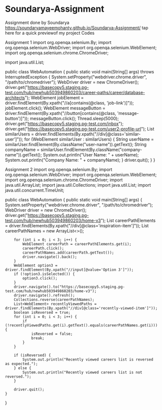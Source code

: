 # Soundarya-Assignment
Assignment done by Soundarya
https://soundaryamayeemohanty.github.io/Soundarya-Assignment/ tap here for a quick previewof my project
Codes

Assignment 1
import org.openqa.selenium.By;
import org.openqa.selenium.WebDriver;
import org.openqa.selenium.WebElement;
import org.openqa.selenium.chrome.ChromeDriver;

import java.util.List;

public class WebAutomation {
    public static void main(String[] args) throws InterruptedException {
        System.setProperty("webdriver.chrome.driver", "/path/to/chromedriver");
        WebDriver driver = new ChromeDriver();
        driver.get("https://basecopy5.staging.pg-test.com/hub/newhub503949860203/career-paths/career/database-architects");
        WebElement jobElement = driver.findElement(By.xpath("//a[contains(@class, 'job-link')]"));
        jobElement.click();
        WebElement messageButton = driver.findElement(By.xpath("//button[contains(@class, 'message-button')]"));
        messageButton.click();
        Thread.sleep(5000);
        driver.get("https://basecopy5.staging.pg-test.com/inbox");
        driver.get("https://basecopy5.staging.pg-test.com/user2-profile-url");
        List<WebElement> similarUsers = driver.findElements(By.xpath("//div[@class='similar-user']"));
        for (WebElement similarUser : similarUsers) {
            String userName = similarUser.findElement(By.className("user-name")).getText();
            String companyName = similarUser.findElement(By.className("company-name")).getText();
            System.out.println("User Name: " + userName);
            System.out.println("Company Name: " + companyName);
        }
        driver.quit();
    }
}



Assignment 2
import org.openqa.selenium.By;
import org.openqa.selenium.WebDriver;
import org.openqa.selenium.WebElement;
import org.openqa.selenium.chrome.ChromeDriver;
import java.util.ArrayList;
import java.util.Collections;
import java.util.List;
import java.util.concurrent.TimeUnit;

public class WebAutomation {
    public static void main(String[] args) {
        System.setProperty("webdriver.chrome.driver", "/path/to/chromedriver");
        WebDriver driver = new ChromeDriver();
        driver.get("https://basecopy5.staging.pg-test.com/hub/newhub503949860203/home-v3");
        List<WebElement> careerPathElements = driver.findElements(By.xpath("//div[@class='inspiration-item']"));
        List<String> careerPathNames = new ArrayList<>();
        
        for (int i = 0; i < 3; i++) {
            WebElement careerPath = careerPathElements.get(i);
            careerPath.click();
            careerPathNames.add(careerPath.getText());
            driver.navigate().back();
        }
        WebElement option3 = driver.findElement(By.xpath("//input[@value='Option 3']"));
        if (!option3.isSelected()) {
            option3.click();
        }
        driver.navigate().to("https://basecopy5.staging.pg-test.com/hub/newhub503949860203/home-v3");
        driver.navigate().refresh();
        Collections.reverse(careerPathNames);
        List<WebElement> recentlyViewedPaths = driver.findElements(By.xpath("//div[@class='recently-viewed-item']"));
        boolean isReversed = true;
        for (int i = 0; i < 3; i++) {
            if (!recentlyViewedPaths.get(i).getText().equals(careerPathNames.get(i))) {
                isReversed = false;
                break;
            }
        }

        if (isReversed) {
            System.out.println("Recently viewed careers list is reversed as expected.");
        } else {
            System.out.println("Recently viewed careers list is not reversed.");
        }

        driver.quit();
    }
}
